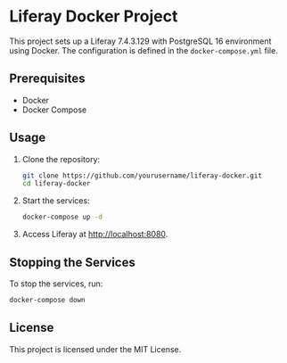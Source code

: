 # Liferay Docker Project

This project sets up a Liferay 7.4.3.129 with PostgreSQL 16 environment using Docker. The configuration is defined in the `docker-compose.yml` file.

## Prerequisites

- Docker
- Docker Compose

## Usage

1. Clone the repository:
     ```sh
     git clone https://github.com/yourusername/liferay-docker.git
     cd liferay-docker
     ```

2. Start the services:
     ```sh
     docker-compose up -d
     ```

3. Access Liferay at [http://localhost:8080](http://localhost:8080).

## Stopping the Services

To stop the services, run:
```sh
docker-compose down
```

## License

This project is licensed under the MIT License.